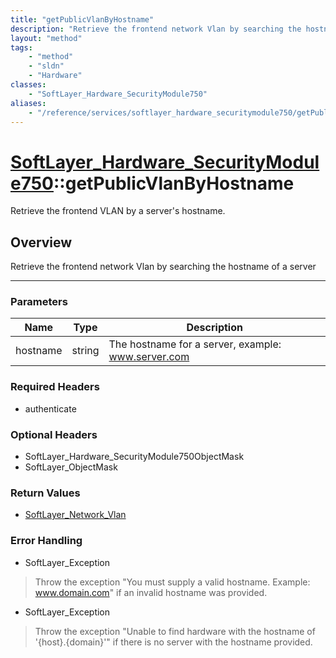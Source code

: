 ```yaml
---
title: "getPublicVlanByHostname"
description: "Retrieve the frontend network Vlan by searching the hostname of a server"
layout: "method"
tags:
    - "method"
    - "sldn"
    - "Hardware"
classes:
    - "SoftLayer_Hardware_SecurityModule750"
aliases:
    - "/reference/services/softlayer_hardware_securitymodule750/getPublicVlanByHostname"
---
```

# [SoftLayer_Hardware_SecurityModule750](/reference/services/SoftLayer_Hardware_SecurityModule750)::getPublicVlanByHostname


Retrieve the frontend VLAN by a server's hostname.


## Overview 
Retrieve the frontend network Vlan by searching the hostname of a server 

-----

### Parameters 
|Name | Type | Description |
| --- | --- | --- |
|hostname| string| The hostname for a server, example: www.server.com|


### Required Headers
* authenticate


### Optional Headers
* SoftLayer_Hardware_SecurityModule750ObjectMask
* SoftLayer_ObjectMask

### Return Values
* <a href='/reference/datatypes/SoftLayer_Network_Vlan'>SoftLayer_Network_Vlan </a>



### Error Handling

* SoftLayer_Exception 

> Throw the exception "You must supply a valid hostname. Example: www.domain.com" if an invalid hostname was provided. 

* SoftLayer_Exception 

> Throw the exception "Unable to find hardware with the hostname of '{host}.{domain}'" if there is no server with the hostname provided. 




